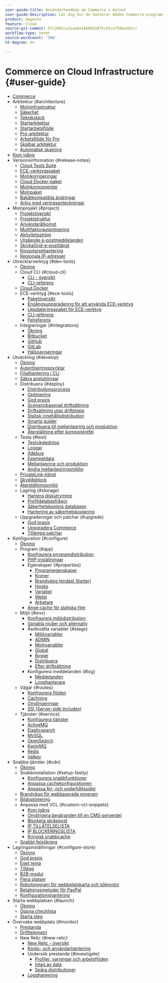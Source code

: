 ```yaml
---
user-guide-title: Användarhandbok om Commerce i molnet
user-guide-description: Lär dig hur du hanterar Adobe Commerce-programmet i molninfrastrukturen.
product: magento
feature: Cloud
source-git-commit: 5fc2082ca2aae8a1466821075c01ce756ba382cc
workflow-type: tm+mt
source-wordcount: '360'
ht-degree: 4%

---
```



# Commerce on Cloud Infrastructure {#user-guide}

+ [Commerce](overview.md)
+ Arkitektur {#architecture}
   + [Molninfrastruktur](architecture/cloud-architecture.md)
   + [Säkerhet](architecture/security.md)
   + [Teknikstack](architecture/tech-stack.md)
   + [Startarkitektur](architecture/starter-architecture.md)
   + [Startarbetsflöde](architecture/starter-develop-deploy-workflow.md)
   + [Pro-arkitektur](architecture/pro-architecture.md)
   + [Arbetsflöde för Pro](architecture/pro-develop-deploy-workflow.md)
   + [Skalbar arkitektur](architecture/scaled-architecture.md)
   + [Automatisk skalning](architecture/autoscaling.md)
+ [Kom igång](https://experienceleague.adobe.com/docs/commerce-on-cloud/start/overview.html?lang=sv-SE)
+ Versionsinformation {#release-notes}
   + [Cloud Tools Suite](release-notes/cloud-tools-suite.md)
   + [ECE-verktygspaket](release-notes/ece-tools-package.md)
   + [Molnkorrigeringar](release-notes/cloud-patches.md)
   + [Cloud Docker-paket](release-notes/cloud-docker.md)
   + [Molnkomponenter](release-notes/cloud-components.md)
   + [Molnpaket](release-notes/cloud-packages.md)
   + [Bakåtkompatibla ändringar](release-notes/backward-incompatible-changes.md)
   + [Arkiv med veringsanteckningar](release-notes/cloud-release-archive.md)
+ Molnprojekt {#project}
   + [Projektöversikt](project/overview.md)
   + [Projektstruktur](project/file-structure.md)
   + [Användaråtkomst](project/user-access.md)
   + [Multifaktorautentisering](project/multi-factor-authentication.md)
   + [Aktivitetsström](project/activity-stream.md)
   + [Utgående e-postmeddelanden](project/outgoing-emails.md)
   + [SkickaGrid-e-posttjänst](project/sendgrid.md)
   + [Konsolgrenhantering](project/console-branches.md)
   + [Regionala IP-adresser](project/regional-ip-addresses.md)
+ Utvecklarverktyg {#dev-tools}
   + [Ökning](dev-tools/overview.md)
   + Cloud CLI {#cloud-cli}
      + [CLI - översikt](dev-tools/cloud-cli-overview.md)
      + [CLI-referens](dev-tools/cloud-cli-reference.md)
   + [Cloud Docker](dev-tools/cloud-docker.md)
   + ECE-verktyg {#ece-tools}
      + [Paketöversikt](dev-tools/package-overview.md)
      + [Engångsuppgradering för att använda ECE-verktyg](dev-tools/install-package.md)
      + [Uppdateringspaket för ECE-verktyg](dev-tools/update-package.md)
      + [CLI-referens](dev-tools/ece-tools-cli-reference.md)
      + [Felreferens](dev-tools/error-reference.md)
   + Integreringar {#integrations}
      + [Ökning](integrations/overview.md)
      + [Bitbucket](integrations/bitbucket.md)
      + [GitHub](integrations/github.md)
      + [GitLab](integrations/gitlab.md)
      + [Hälsoaviseringar](integrations/health-notifications.md)
+ Utveckling {#develop}
   + [Ökning](development/overview.md)
   + [Autentiseringsnycklar](development/authentication-keys.md)
   + [Filialhantering i CLI](development/cli-branches.md)
   + [Säkra anslutningar](development/secure-connections.md)
   + Distribuera {#deploy}
      + [Distributionsprocess](deploy/process.md)
      + [Optimering](deploy/optimization.md)
      + [God praxis](deploy/best-practices.md)
      + [Scenariobaserad driftsättning](deploy/scenario-based.md)
      + [Driftsättning utan driftstopp](deploy/reduce-downtime.md)
      + [Statisk innehållsdistribution](deploy/static-content.md)
      + [Smarta guider](deploy/smart-wizards.md)
      + [Distribuera till mellanlagring och produktion](deploy/staging-production.md)
      + [Återställning efter komponentfel](deploy/recover-failed-deployment.md)
   + Testa {#test}
      + [Testvägledning](test/guidance.md)
      + [Loggar](test/log-locations.md)
      + [Xdebug](test/debug.md)
      + [Exempeldata](test/sample-data.md)
      + [Mellanlagring och produktion](test/staging-and-production.md)
      + [Andra mellanlagringsmiljön](test/second-staging.md)
   + [PrivateLink-tjänst](development/privatelink-service.md)
   + [Skyddsblock](development/protective-block.md)
   + [Återställningsmiljö](development/restore-environment.md)
   + Lagring {#storage}
      + [Hantera diskutrymme](storage/manage-disk-space.md)
      + [Profildatabasfrågor](storage/profile-database-queries.md)
      + [Säkerhetskopiera databasen](storage/database-dump.md)
      + [Hantering av säkerhetskopiering](storage/snapshots.md)
   + Uppgraderingar och patchar {#upgrade}
      + [God praxis](development/best-practices.md)
      + [Uppgradera Commerce](development/commerce-version.md)
      + [Tillämpa patchar](development/apply-patches.md)
+ Konfiguration {#configure}
   + [Ökning](environment/overview.md)
   + Program {#app}
      + [Konfigurera programdistribution](application/configure-app-yaml.md)
      + [PHP-inställningar](application/php-settings.md)
      + Egenskaper {#properties}
         + [Programegenskaper](application/properties.md)
         + [Kroner](application/crons-property.md)
         + [Brandvägg (endast Starter)](application/firewall-property.md)
         + [Hooks](application/hooks-property.md)
         + [Variabel](application/variables-property.md)
         + [Webb](application/web-property.md)
         + [Arbetare](application/workers-property.md)
      + [Ange cache för statiska filer](application/set-cache.md)
   + Miljö {#env}
      + [Konfigurera miljödistribution](environment/configure-env-yaml.md)
      + [Variabla nivåer och alternativ](environment/variable-levels.md)
      + Åsidosätta variabler {#stage}
         + [Miljövariabler](environment/variables-intro.md)
         + [ADMIN](environment/variables-admin.md)
         + [Molnvariabler](environment/variables-cloud.md)
         + [Global](environment/variables-global.md)
         + [Bygge](environment/variables-build.md)
         + [Distribuera](environment/variables-deploy.md)
         + [Efter driftsättning](environment/variables-post-deploy.md)
      + Konfigurera meddelanden {#log}
         + [Meddelanden](environment/set-up-notifications.md)
         + [Logghanterare](environment/log-handlers.md)
   + Vägar {#routes}
      + [Konfigurera flöden](routes/routes-yaml.md)
      + [Cachning](routes/caching.md)
      + [Omdirigeringar](routes/redirects.md)
      + [SSI (Server-side includes)](routes/server-side-includes.md)
   + Tjänster {#service}
      + [Konfigurera tjänster](services/services-yaml.md)
      + [ActiveMQ](services/activemq.md)
      + [Elasticsearch](services/elasticsearch.md)
      + [MySQL](services/mysql.md)
      + [OpenSearch](services/opensearch.md)
      + [KaninMQ](services/rabbitmq.md)
      + [Redis](services/redis.md)
      + [Valkey](services/valkey.md)
+ Snabba tjänster {#cdn}
   + [Ökning](cdn/fastly.md)
   + Snabbinstallation {#setup-fastly}
      + [Konfigurera snabbfunktioner](cdn/fastly-configuration.md)
      + [Anpassa cachekonfigurationen](cdn/fastly-custom-cache-configuration.md)
      + [Anpassa fel- och underhållssidor](cdn/fastly-custom-response.md)
   + [Brandvägg för webbaserade program](cdn/fastly-waf-service.md)
   + [Bildoptimering](cdn/fastly-image-optimization.md)
   + Anpassa med VCL {#custom-vcl-snippets}
      + [Kom igång](cdn/fastly-vcl-custom-snippets.md)
      + [Omdirigera begäranden till en CMS-serverdel](cdn/fastly-vcl-wordpress.md)
      + [Blockera skräppost](cdn/fastly-vcl-badreferer.md)
      + [IP TILLÅTELSELISTA](cdn/fastly-vcl-allowlist.md)
      + [IP BLOCKERINGSLISTA](cdn/fastly-vcl-blocking.md)
      + [Kringgå snabbcache](cdn/fastly-vcl-bypass-to-origin.md)
   + [Snabbt felsökning](cdn/fastly-troubleshooting.md)
+ Lagringsinställningar {#configure-store}
   + [Ökning](store/overview.md)
   + [God praxis](store/best-practices.md)
   + [Eget tema](store/custom-theme.md)
   + [Tillägg](store/extensions.md)
   + [B2B-modul](store/b2b-module.md)
   + [Flera platser](store/multiple-sites.md)
   + [Robotprogram för webbplatskarta och sökmotor](store/robots-sitemap.md)
   + [Betalningsmetoder för PayPal](store/paypal.md)
   + [Konfigurationshantering](store/store-settings.md)
+ Starta webbplatsen {#launch}
   + [Ökning](launch/overview.md)
   + [Öppna checklista](launch/checklist.md)
   + [Starta steg](launch/steps.md)
+ Övervaka webbplats {#monitor}
   + [Prestanda](monitor/performance.md)
   + [Drifttelemetri](monitor/operational-telemetry.md)
   + New Relic {#new-relic}
      + [New Relic - översikt](monitor/new-relic-service.md)
      + [Konto- och användarhantering](monitor/account-management.md)
      + Undersök prestanda {#investigate}
         + [Profiler, varningar och arbetsflöden](monitor/investigate-performance.md)
         + [Intag av data](monitor/ingest-data.md)
         + [Spåra distributioner](monitor/track-deployments.md)
      + [Logghantering](monitor/log-management.md)
